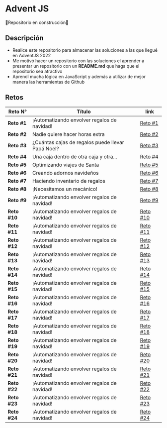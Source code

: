 # Advent JS
:construction:Repositorio en construcción:construction:

## Descripción
* Realice este repositorio para almacenar las soluciones a las que llegué en AdventJS 2022
* Me motivó hacer un repositorio con las soluciones el aprender a presentar un repositorio con un **README.md** que haga que el repositorio sea atractivo
* Aprendí mucha lógica en JavaScript y además a utilizar de mejor manera las herramientas de Github

## Retos
|Reto N°|Título|link|
|---|---|---|
|**Reto #1**|¡Automatizando envolver regalos de navidad!|[Reto #1](https://github.com/PablitoBasttDev/adventJS/blob/main/Challenge%231)|
|**Reto #2**|Nadie quiere hacer horas extra|[Reto #2](https://github.com/PablitoBasttDev/adventJS/blob/main/Challenge%232)|
|**Reto #3**|¿Cuántas cajas de regalos puede llevar Papá Noel?|[Reto #3](https://github.com/PablitoBasttDev/adventJS/blob/main/Challenge%233)|
|**Reto #4**|Una caja dentro de otra caja y otra...|[Reto #4](https://github.com/PablitoBasttDev/adventJS/blob/main/Challenge%234)|
|**Reto #5**|Optimizando viajes de Santa|[Reto #5](https://github.com/PablitoBasttDev/adventJS/blob/main/Challenge%235)|
|**Reto #6**|Creando adornos navideños|[Reto #6](https://github.com/PablitoBasttDev/adventJS/blob/main/Challenge%236)|
|**Reto #7**|Haciendo inventario de regalos|[Reto #7](https://github.com/PablitoBasttDev/adventJS/blob/main/Challenge%237)|
|**Reto #8**|¡Necesitamos un mecánico!|[Reto #8](https://github.com/PablitoBasttDev/adventJS/blob/main/Challenge%238)|
|**Reto #9**|¡Automatizando envolver regalos de navidad!|[Reto #9]()|
|**Reto #10**|¡Automatizando envolver regalos de navidad!|[Reto #10]()|
|**Reto #11**|¡Automatizando envolver regalos de navidad!|[Reto #11]()|
|**Reto #12**|¡Automatizando envolver regalos de navidad!|[Reto #12]()|
|**Reto #13**|¡Automatizando envolver regalos de navidad!|[Reto #13]()|
|**Reto #14**|¡Automatizando envolver regalos de navidad!|[Reto #14]()|
|**Reto #15**|¡Automatizando envolver regalos de navidad!|[Reto #15]()|
|**Reto #16**|¡Automatizando envolver regalos de navidad!|[Reto #16]()|
|**Reto #17**|¡Automatizando envolver regalos de navidad!|[Reto #17]()|
|**Reto #18**|¡Automatizando envolver regalos de navidad!|[Reto #18]()|
|**Reto #19**|¡Automatizando envolver regalos de navidad!|[Reto #19]()|
|**Reto #20**|¡Automatizando envolver regalos de navidad!|[Reto #20]()|
|**Reto #21**|¡Automatizando envolver regalos de navidad!|[Reto #21]()|
|**Reto #22**|¡Automatizando envolver regalos de navidad!|[Reto #22]()|
|**Reto #23**|¡Automatizando envolver regalos de navidad!|[Reto #23]()|
|**Reto #24**|¡Automatizando envolver regalos de navidad!|[Reto #24]()|
